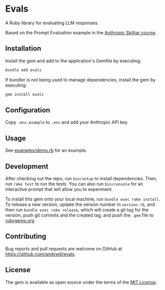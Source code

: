 # Evals

A Ruby library for evaluating LLM responses.

Based on the Prompt Evaluation example in the [Anthropic Skilljar course](https://anthropic.skilljar.com/claude-with-the-anthropic-api).

## Installation

Install the gem and add to the application's Gemfile by executing:

```bash
bundle add evals
```

If bundler is not being used to manage dependencies, install the gem by executing:

```bash
gem install evals
```

## Configuration

Copy `.env.example` to `.env` and add your Anthropic API key.

## Usage

See [examples/demo.rb](examples/demo.rb) for an example.

## Development

After checking out the repo, run `bin/setup` to install dependencies. Then, run `rake test` to run the tests. You can also run `bin/console` for an interactive prompt that will allow you to experiment.

To install this gem onto your local machine, run `bundle exec rake install`. To release a new version, update the version number in `version.rb`, and then run `bundle exec rake release`, which will create a git tag for the version, push git commits and the created tag, and push the `.gem` file to [rubygems.org](https://rubygems.org).

## Contributing

Bug reports and pull requests are welcome on GitHub at https://github.com/andyw8/evals.

## License

The gem is available as open source under the terms of the [MIT License](https://opensource.org/licenses/MIT).
